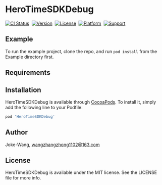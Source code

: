 # HeroTimeSDKDebug

[![CI Status](https://img.shields.io/travis/Joke-Wang/HeroTimeSDKDebug.svg?style=flat)](https://travis-ci.org/Joke-Wang/HeroTimeSDKDebug)&nbsp;
[![Version](https://img.shields.io/cocoapods/v/HeroTimeSDKDebug.svg?style=flat)](https://cocoapods.org/pods/HeroTimeSDKDebug)&nbsp;
[![License](https://img.shields.io/cocoapods/l/HeroTimeSDKDebug.svg?style=flat)](https://cocoapods.org/pods/HeroTimeSDKDebug)&nbsp;
[![Platform](https://img.shields.io/cocoapods/p/HeroTimeSDKDebug.svg?style=flat)](https://cocoapods.org/pods/HeroTimeSDKDebug)&nbsp;
[![Support](https://img.shields.io/badge/support-iOS%208%2B%20-blue.svg?style=flat)](https://www.apple.com/nl/ios/)&nbsp;

## Example

To run the example project, clone the repo, and run `pod install` from the Example directory first.

## Requirements

## Installation

HeroTimeSDKDebug is available through [CocoaPods](https://cocoapods.org). To install
it, simply add the following line to your Podfile:

```ruby
pod 'HeroTimeSDKDebug'
```

## Author

Joke-Wang, wangzhangzhong1102@163.com

## License

HeroTimeSDKDebug is available under the MIT license. See the LICENSE file for more info.
